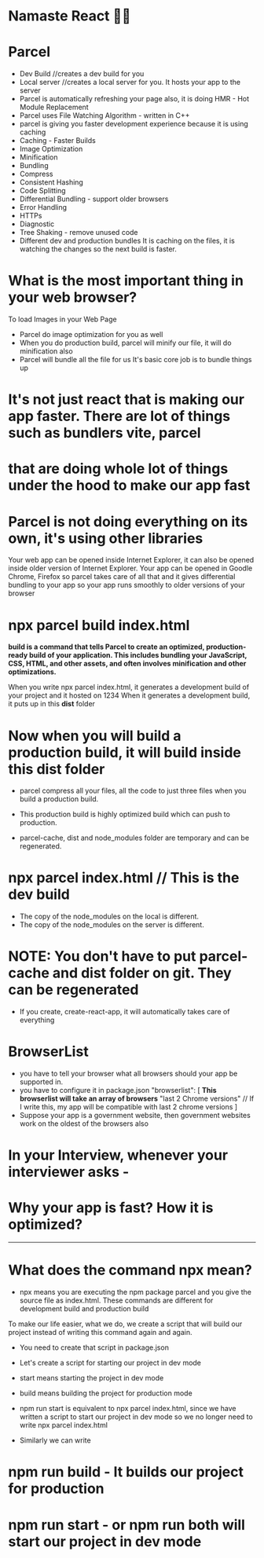 #   Namaste React 🐱‍🏍

# Parcel
- Dev Build //creates a dev build for you
- Local server //creates a local server for you. It hosts your app to the server
- Parcel is automatically refreshing your page also, it is doing HMR - Hot Module Replacement
- Parcel uses File Watching Algorithm - written in C++
- parcel is giving you faster development experience because it is using caching
- Caching - Faster Builds
- Image Optimization
- Minification
- Bundling
- Compress
- Consistent Hashing
- Code Splitting
- Differential Bundling - support older browsers
- Error Handling
- HTTPs
- Diagnostic
- Tree Shaking - remove unused code
- Different dev and production bundles
It is caching on the files, it is watching the changes so the next build is faster.

# What is the most important thing in your web browser?
To load Images in your Web Page
- Parcel do image optimization for you as well
- When you do production build, parcel will minify our file, it will do minification also
- Parcel will bundle all the file for us
It's basic core job is to bundle  things up

# It's not just react that is making our app faster. There are lot of things such as bundlers vite, parcel
# that are doing whole lot of things under the hood to make our app fast 
# Parcel is not doing everything on its own, it's using other libraries

Your web app can be opened inside Internet Explorer, it can also be opened inside older version of Internet Explorer.
Your app can be opened in Goodle Chrome, Firefox so parcel takes care of all that and it gives differential
bundling to your app so your app runs smoothly to older versions of your browser

# npx parcel build index.html

**build is a command that tells Parcel to create an optimized, production-ready build of your application. This includes bundling your JavaScript, CSS, HTML, and other assets, and often involves minification and other optimizations.**


When you write npx parcel index.html, it generates a development build of your project and it hosted on 1234
When it generates a development build, it puts up in this **dist** folder

# Now when you will build a production build, it will build inside this dist folder
- parcel compress all your files, all the code to just three files when you build a production build.
- This production build is highly optimized build which can push to production.

- parcel-cache, dist and node_modules folder are temporary and can be regenerated.

# npx parcel index.html // This is the dev build


- The copy of the node_modules on the local is different.
- The copy of the node_modules on the server is different.

# NOTE: You don't have to put parcel-cache and dist folder on git. They can be regenerated

- If you create, create-react-app, it will automatically takes care of everything

# BrowserList
- you have to tell your browser what all browsers should your app be supported in.
- you have to configure it in package.json
"browserlist": [
    **This browserlist will take an array of browsers**
    "last 2 Chrome versions"
    // If I write this, my app will be compatible with last 2 chrome versions
]
- Suppose your app is a government website, then government websites work on the oldest of the browsers also

# In your Interview, whenever your interviewer asks -
# Why your app is fast? How it is optimized?
-----------------------------------------------------------

# What does the command npx mean?
- npx means you are executing the npm package parcel and you give the source file as index.html. 
These commands are different for development build and production build

To make our life easier, what we do, we create a script that will build our project instead of writing this command again and again.
- You need to create that script in package.json
- Let's create a script for starting our project in dev mode

- start means starting the project in dev mode
- build means building the project for production mode
- npm run start is equivalent to npx parcel index.html, since we have written a script to start our project in
dev mode so we no longer need to write npx parcel index.html
- Similarly we can write 
# npm run build - It builds our project for production

# npm run start - or  npm run  both will start our project in dev mode
